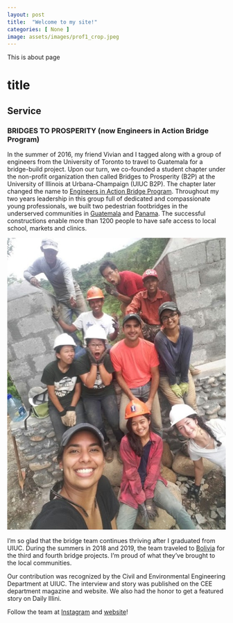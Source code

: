 ```yaml
---
layout: post
title:  "Welcome to my site!"
categories: [ None ]
image: assets/images/prof1_crop.jpeg
---
```

This is about page

# title

## Service

### BRIDGES TO PROSPERITY (now Engineers in Action Bridge Program)


In the summer of 2016, my friend Vivian and I tagged along with a group of engineers from the University of Toronto to travel to Guatemala for a bridge-build project. Upon our turn, we co-founded a student chapter under the non-profit organization then called Bridges to Prosperity (B2P) at the University of Illinois at Urbana-Champaign (UIUC B2P). The chapter later changed the name to [Engineers in Action Bridge Program][EIA-web]. Throughout my two years leadership in this group full of dedicated and compassionate young professionals, we built two pedestrian footbridges in the underserved communities in [Guatemala][guatemala] and [Panama][panama]. The successful constructions enable more than 1200 people to have safe access to local school, markets and clinics. 

![alt text](../assets/images/bridge.jpeg)

I’m so glad that the bridge team continues thriving after I graduated from UIUC. During the summers in 2018 and 2019, the team traveled to [Bolivia][bolivia] for the third and fourth bridge projects. I’m proud of what they’ve brought to the local communities.

Our contribution was recognized by the Civil and Environmental Engineering Department at UIUC. The interview and story was published on the CEE department magazine and website. We also had the honor to get a featured story on Daily Illini.


Follow the team at [Instagram][instagram] and [website][EIA-web]!

[EIA-web]: https://uiucbridges.wordpress.com/
[bolivia]: https://uiucbridges.wordpress.com/2018/11/20/chosco-bolivia/
[jekyll-talk]: https://talk.jekyllrb.com/
[instagram]: https://www.instagram.com/uiucbridges/
[panama]: https://uiucbridges.wordpress.com/category/projects/panama-2017/
[guatemala]: https://uiucbridges.wordpress.com/2017/10/10/patzula-summer-2016/
